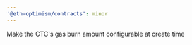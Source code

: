 ```yaml
---
'@eth-optimism/contracts': minor
---
```


Make the CTC's gas burn amount configurable at create time
